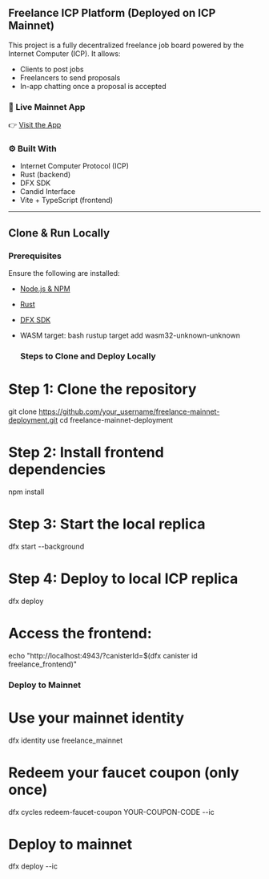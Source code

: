 ## Freelance ICP Platform (Deployed on ICP Mainnet)

This project is a fully decentralized freelance job board powered by the Internet Computer (ICP). It allows:

-  Clients to post jobs
-  Freelancers to send proposals
-  In-app chatting once a proposal is accepted

### 🔗 Live Mainnet App
👉 [Visit the App](https://k5ywt-3iaaa-aaaam-aelra-cai.icp0.io)

### ⚙️ Built With
- Internet Computer Protocol (ICP)
- Rust (backend)
- DFX SDK
- Candid Interface
- Vite + TypeScript (frontend)
  
---
## Clone & Run Locally

### Prerequisites

Ensure the following are installed:

- [Node.js & NPM](https://nodejs.org/)
- [Rust](https://www.rust-lang.org/tools/install)
- [DFX SDK](https://internetcomputer.org/docs/current/developer-docs/setup/install/)
- WASM target: bash
  rustup target add wasm32-unknown-unknown

  ### Steps to Clone and Deploy Locally
  
# Step 1: Clone the repository
git clone https://github.com/your_username/freelance-mainnet-deployment.git
cd freelance-mainnet-deployment

# Step 2: Install frontend dependencies
npm install

# Step 3: Start the local replica
dfx start --background

# Step 4: Deploy to local ICP replica
dfx deploy

# Access the frontend:
echo "http://localhost:4943/?canisterId=$(dfx canister id freelance_frontend)"

### Deploy to Mainnet

# Use your mainnet identity
dfx identity use freelance_mainnet

# Redeem your faucet coupon (only once)
dfx cycles redeem-faucet-coupon YOUR-COUPON-CODE --ic

# Deploy to mainnet
dfx deploy --ic


